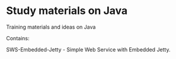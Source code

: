 # Study materials on Java
Training materials and ideas on Java

Contains:

SWS-Embedded-Jetty - Simple Web Service with Embedded Jetty.


